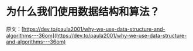 # 为什么我们使用数据结构和算法？

原文：[https://dev.to/paula2001/why-we-use-data-structure-and-algorithms---36om](https://dev.to/paula2001/why-we-use-data-structure-and-algorithms---36om)